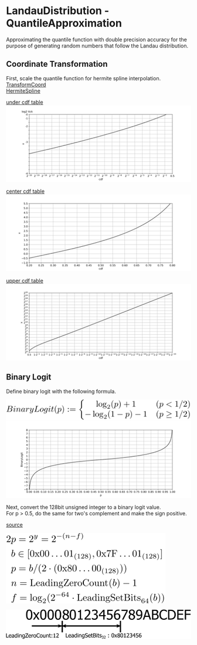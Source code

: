 # LandauDistribution - QuantileApproximation

Approximating the quantile function with double precision accuracy for the purpose of generating random numbers that follow the Landau distribution.

## Coordinate Transformation

First, scale the quantile function for hermite spline interpolation.  
[TransformCoord](https://github.com/tk-yoshimura/TransformCoord)  
[HermiteSpline](https://github.com/tk-yoshimura/HermiteSpline)  

[under cdf table](https://github.com/tk-yoshimura/LandauDistribution/tree/main/results/under_cdf.csv)  
![quantile 1](https://github.com/tk-yoshimura/LandauDistribution/blob/main/figures/quantile_1.svg)  

[center cdf table](https://github.com/tk-yoshimura/LandauDistribution/tree/main/results/center_cdf.csv)  
![quantile 2](https://github.com/tk-yoshimura/LandauDistribution/blob/main/figures/quantile_2.svg)  

[upper cdf table](https://github.com/tk-yoshimura/LandauDistribution/tree/main/results/upper_cdf.csv)  
![quantile 3](https://github.com/tk-yoshimura/LandauDistribution/blob/main/figures/quantile_3.svg)  

## Binary Logit

Define binary logit with the following formula.

![define binary logit](https://github.com/tk-yoshimura/LandauDistribution/blob/main/figures/define_binary_logit.svg)  
![graph binary logit](https://github.com/tk-yoshimura/LandauDistribution/blob/main/figures/graph_binary_logit.svg)  

Next, convert the 128bit unsigned integer to a binary logit value.  
For p &gt; 0.5, do the same for two's complement and make the sign positive.

[source](https://github.com/tk-yoshimura/ExRandom/blob/main/ExRandom/Transform/BinaryLogit.cs)

![convert binary logit](https://github.com/tk-yoshimura/LandauDistribution/blob/main/figures/convert_binary_logit.svg)  

![convert bits binary logit](https://github.com/tk-yoshimura/LandauDistribution/blob/main/figures/convert_bits_binary_logit.svg)  
